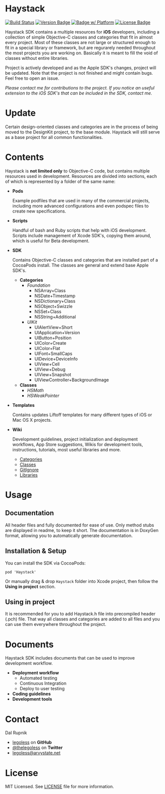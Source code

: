 Haystack
========

[![Build Status](https://travis-ci.org/Legoless/DesignKit.svg)](https://travis-ci.org/Legoless/DesignKit) [![Version Badge](https://cocoapod-badges.herokuapp.com/v/Haystack/badge.png)](http://www.google.com)  [![Badge w/ Platform](https://cocoapod-badges.herokuapp.com/p/NSStringMask/badge.svg)](https://cocoadocs.org/docsets/NSStringMask)  [![License Badge](https://go-shields.herokuapp.com/license-MIT-blue.png)](http://www.google.com) 

Haystack SDK contains a multiple resources for **iOS** developers, including a collection of simple Objective-C classes and categories that fit in almost every project. Most of these classes are not large or structured enough to fit in a special library or framework, but are regurarely needed throughout the most projects you are working on. Basically it is meant to fill the void of classes without entire libraries.

Project is actively developed and as the Apple SDK's changes, project will be updated. Note that the project is not finished and might contain bugs. Feel free to open an issue.

*Please contact me for contributions to the project. If you notice an useful extension to the iOS SDK's that can be included in the SDK, contact me.*

Update
========
Certain design-oriented classes and categories are in the process of being moved to the DesignKit project, to the base module. Haystack will still serve as a base project for all common functionalities.

Contents
========
Haystack is **not limited only** to Objective-C code, but contains multiple resources used in development. Resources are divided into sections, each of which is represented by a folder of the same name:

- **Pods**

   Example podfiles that are used in many of the commercial projects, including more advanced configurations and even podspec files to create new specifications.  
   
   
- **Scripts**

   Handful of bash and Ruby scripts that help with iOS development. Scripts include management of Xcode SDK's, copying them around, which is useful for Beta development.

- **SDK**

   Contains Objective-C classes and categories that are installed part of a CocoaPods install. The classes are general and extend base Apple SDK's.  
   
   - **Categories**
     - *Foundation*
        - NSArray+Class
        - NSDate+Timestamp
        - NSDictionary+Class
        - NSObject+Swizzle
        - NSSet+Class
        - NSString+Additional
     - *UIKit*
        - UIAlertView+Short
        - UIApplication+Version
        - UIButton+Position
        - UIColor+Create
        - UIColor+Flat
        - UIFont+SmallCaps
        - UIDevice+DeviceInfo
        - UIView+Cell
        - UIView+Debug
        - UIView+Snapshot
        - UIViewController+BackgroundImage
   - **Classes**
     - *HSMath*
     - *HSWeakPointer*

- **Templates**

   Contains updates Liftoff templates for many different types of iOS or Mac OS X projects.

- **Wiki**

   Development guidelines, project initialization and deployment workflows, App Store suggestions, Wikis for development tools, instructions, tutorials, most useful libraries and more.  
   
   - [Categories](https://github.com/Legoless/Haystack/blob/master/Wiki/Categories.md)
   - [Classes](https://github.com/Legoless/Haystack/blob/master/Wiki/Classes.md)
   - [GitIgnore](https://github.com/Legoless/Haystack/blob/master/Wiki/GitIgnore.md)
   - [Libraries](https://github.com/Legoless/Haystack/blob/master/Wiki/Libraries.md)

Usage
=======

Documentation
-------
All header files and fully documented for ease of use. Only method stubs are displayed in readme, to keep it short. The documentation is in DoxyGen format, allowing you to automatically generate documentation.

Installation & Setup
--------
You can install the SDK via CocoaPods:
```
pod 'Haystack'
```

Or manually drag & drop `Haystack` folder into Xcode project, then follow the **Using in project** section.

Using in project
--------
It is recommended for you to add Haystack.h file into precompiled header (.pch) file. That way all classes and categories are added to all files and you can use them everywhere throughout the project.

Documents
=======
Haystack SDK includes documents that can be used to improve development workflow.

- **Deployment workflow**
  - Automated testing
  - Continuous Integration
  - Deploy to user testing
- **Coding guidelines**
- **Development tools**

Contact
======

Dal Rupnik

- [legoless](https://github.com/legoless) on **GitHub**
- [@thelegoless](https://twitter.com/thelegoless) on **Twitter**
- [legoless@arvystate.net](mailto:legoless@arvystate.net)

License
======

MIT Licensed. See [LICENSE](https://github.com/Legoless/Haystack/blob/master/LICENSE) file for more information.
